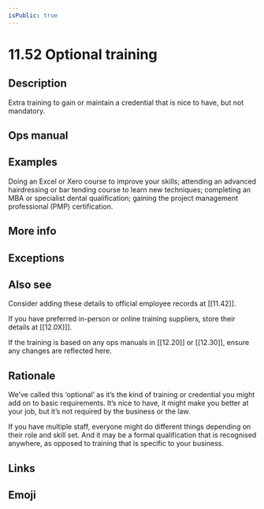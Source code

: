 ```yaml
---
isPublic: true
---
```


# 11.52 Optional training

## Description

Extra training to gain or maintain a credential that is nice to have, but not mandatory.

## Ops manual

## Examples

Doing an Excel or Xero course to improve your skills; attending an advanced hairdressing or bar tending course to learn new techniques; completing an MBA or specialist dental qualification; gaining the project management professional (PMP) certification.

## More info

## Exceptions

## Also see

Consider adding these details to official employee records at [[11.42]].

If you have preferred in-person or online training suppliers, store their details at [[12.0X)]].

If the training is based on any ops manuals in [[12.20]] or [[12.30]], ensure any changes are reflected here.

## Rationale

We’ve called this ‘optional’ as it’s the kind of training or credential you might add on to basic requirements. It’s nice to have, it might make you better at your job, but it’s not required by the business or the law.

If you have multiple staff, everyone might do different things depending on their role and skill set. And it may be a formal qualification that is recognised anywhere, as opposed to training that is specific to your business.

## Links

## Emoji
